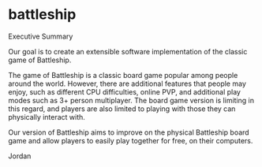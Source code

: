 ﻿# battleship
Executive Summary

Our goal is to create an extensible software implementation of the classic game of Battleship.

The game of Battleship is a classic board game popular among people around the world. However, there are additional features that people may enjoy, such as different CPU difficulties, online PVP, and additional play modes such as 3+ person multiplayer. The board game version is limiting in this regard, and players are also limited to playing with those they can physically interact with.

Our version of Battleship aims to improve on the physical Battleship board game and allow players to easily play together for free, on their computers.

Jordan
